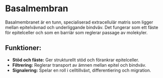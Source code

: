 # Basalmembran

Basalmembranet är en tunn, specialiserad extracellulär matris som ligger mellan epitelvävnad och underliggande bindväv. Det fungerar som ett fäste för epitelceller och som en barriär som reglerar passage av molekyler.

## Funktioner:
*   **Stöd och fäste:** Ger strukturellt stöd och förankrar epitelceller.
*   **Filtrering:** Reglerar transport av ämnen mellan epitel och bindväv.
*   **Signalering:** Spelar en roll i celltillväxt, differentiering och migration.

